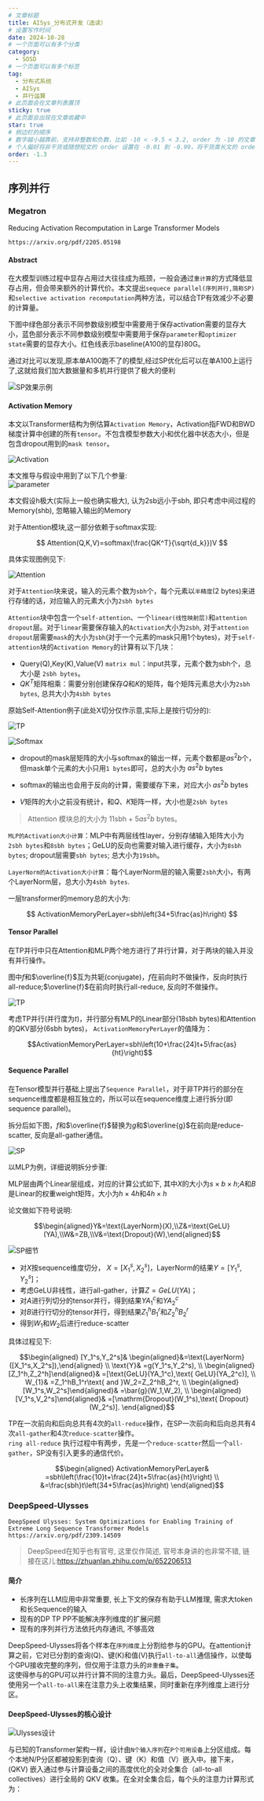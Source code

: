```yaml
---
# 文章标题
title: AISys_分布式开发（选读）
# 设置写作时间
date: 2024-10-28
# 一个页面可以有多个分类
category:
  - SOSD
# 一个页面可以有多个标签
tag:
  - 分布式系统
  - AISys
  - 并行运算
# 此页面会在文章列表置顶
sticky: true
# 此页面会出现在文章收藏中
star: true
# 侧边栏的顺序
# 数字越小越靠前，支持非整数和负数，比如 -10 < -9.5 < 3.2, order 为 -10 的文章会最靠上。
# 个人偏好将非干货或随想短文的 order 设置在 -0.01 到 -0.99，将干货类长文的 order 设置在 -1 到负无穷。每次新增文章都会在上一篇的基础上递减 order 值。
order: -1.3
---
```

## 序列并行

### Megatron

Reducing Activation Recomputation in Large Transformer Models

`https://arxiv.org/pdf/2205.05198`

#### Abstract

在大模型训练过程中显存占用过大往往成为瓶颈，一般会通过`重计算`的方式降低显存占用，但会带来额外的计算代价。本文提出`sequece parallel(序列并行,简称SP)`和`selective activation recomputation`两种方法，可以结合TP有效减少不必要的计算量。  

下图中绿色部分表示不同参数级别模型中需要用于保存activation需要的显存大小，蓝色部分表示不同参数级别模型中需要用于保存`parameter`和`optimizer state`需要的显存大小。红色线表示baseline(A100的显存)80G。  

通过对比可以发现,原本单A100跑不了的模型,经过SP优化后可以在单A100上运行了,这就给我们加大数据量和多机并行提供了极大的便利  

![SP效果示例](../.vuepress/public/img/SP1.png)  

#### Activation Memory

本文以Transformer结构为例估算`Activation Memory`，Activation指FWD和BWD梯度计算中创建的所有`tensor`。不包含模型参数大小和优化器中状态大小，但是包含dropout用到的`mask tensor`。  

![Activation](../.vuepress/public/img/SP2.png)  

本文推导与假设中用到了以下几个参量:  
![parameter](../.vuepress/public/img/SP3.png)  

本文假设h极大(实际上一般也确实极大), 认为2sb远小于sbh, 即只考虑中间过程的Memory(shb), 忽略输入输出的Memory  

对于Attention模块,这一部分依赖于softmax实现:  

$$ Attention(Q,K,V)=softmax(\frac{QK^T}{\sqrt{d_k}})V $$  

具体实现图例见下:  

![Attention](../.vuepress/public/img/SP4.png)  

对于`Attention`块来说，输入的元素个数为`sbh`个，每个元素以`半精度`(2 bytes)来进行存储的话，对应输入的元素大小为`2sbh bytes`  

`Attention`块中包含一个`self-attention`、一个`linear(线性映射层)`和`attention dropout`层。对于`linear`需要保存输入的`Activation`大小为`2sbh`, 对于`attention dropout`层需要`mask`的大小为`sbh`(对于一个元素的mask只用1个bytes)，对于`self-attention`块的`Activation Memory`的计算有以下几块：  

- Query(Q),Key(K),Value(V) `matrix mul`：input共享，元素个数为sbh个，总大小是 `2sbh bytes`。
- $QK^{T}$矩阵相乘：需要分别创建保存$Q$和$K$的矩阵，每个矩阵元素总大小为`2sbh bytes`, 总共大小为`4sbh bytes`

原始Self-Attention例子(此处X切分仅作示意,实际上是按行切分的):  

![TP](../.vuepress/public/img/SP5.png)  

![Softmax](../.vuepress/public/img/SP6.png)  

- dropout的mask层矩阵的大小与softmax的输出一样，元素个数都是$as^{2}b$个，但mask单个元素的大小只用`1 bytes`即可，总的大小为 $as^{2}b$ bytes

- softmax的输出也会用于反向的计算，需要缓存下来，对应大小 $as^{2}b$ bytes

- $V$矩阵的大小之前没有统计，和$Q$、$K$矩阵一样，大小也是`2sbh bytes`

> Attention 模块总的大小为 11sbh + 5$as^{2}b$ bytes。  

`MLP的Activation大小计算`：MLP中有两层线性layer，分别存储输入矩阵大小为`2sbh bytes`和`8sbh bytes`；GeLU的反向也需要对输入进行缓存，大小为`8sbh bytes`; dropout层需要`sbh bytes`; 总大小为`19sbh`。

`LayerNorm的Activation大小计算`：每个LayerNorm层的输入需要`2sbh`大小，有两个LayerNorm层，总大小为`4sbh bytes`.  

一层transformer的memory总的大小为:  

$$ ActivationMemoryPerLayer=sbh\left(34+5\frac{as}h\right) $$  

#### Tensor Parallel

在TP并行中只在Attention和MLP两个地方进行了并行计算，对于两块的输入并没有并行操作。    

图中$f$和$\overline{f}$互为共轭(conjugate)，$f$在前向时不做操作，反向时执行all-reduce;$\overline{f}$在前向时执行all-reduce, 反向时不做操作。

![TP](../.vuepress/public/img/SP7.png)  

考虑TP并行(并行度为$t$)，并行部分有MLP的Linear部分(18sbh bytes)和Attention的QKV部分(6sbh bytes)， `ActivationMemoryPerLayer`的值降为：  

$$ActivationMemoryPerLayer=sbh\left(10+\frac{24}t+5\frac{as}{ht}\right)$$

#### Sequence Parallel

在Tensor模型并行基础上提出了`Sequence Parallel`，对于非TP并行的部分在sequence维度都是相互独立的，所以可以在sequence维度上进行拆分(即sequence parallel)。  

拆分后如下图，$f$和$\overline{f}$替换为$g$和$\overline{g}$​在前向是reduce-scatter, 反向是all-gather通信。  

![SP](../.vuepress/public/img/SP8.png)  

以MLP为例，详细说明拆分步骤:  

MLP层由两个Linear层组成，对应的计算公式如下, 其中$X$的大小为$s × b × h$;$A$和$B$是Linear的权重weight矩阵，大小为$h × 4h$和$4h×h$  

论文做如下符号说明:  

$$\begin{aligned}Y&=\text{LayerNorm}(X),\\Z&=\text{GeLU}(YA),\\W&=ZB,\\V&=\text{Dropout}(W),\end{aligned}$$

![SP细节](../.vuepress/public/img/SP9.png)  

- 对$X$按sequence维度切分， $X = \left[ X^s_1, X^s_2 \right]$，LayerNorm的结果$Y = \left[ Y^s_1, Y^s_2 \right]$；
- 考虑GeLU非线性，进行all-gather，计算$Z = GeLU(YA)$；
- 对$A$进行列切分的tensor并行，得到结果$YA^c_1$​和$YA^c_2$
- 对$B$进行行切分的tensor并行，得到结果$Z^h_1 B^r_1$和$Z^h_2 B^r_2$
- 得到$W_1$和$W_2$后进行reduce-scatter  

具体过程见下:  

$$\begin{aligned}
[Y_1^s,Y_2^s]& \begin{aligned}&=\text{LayerNorm}([X_1^s,X_2^s]),\end{aligned} \\
\text{Y}& =g(Y_1^s,Y_2^s), \\
\begin{aligned}[Z_1^h,Z_2^h]\end{aligned}& =[\text{GeLU}(YA_1^c),\text{ GeLU}(YA_2^c)], \\
W_{1}& =Z_1^hB_1^r\text{ and }W_2=Z_2^hB_2^r, \\
\begin{aligned}[W_1^s,W_2^s]\end{aligned}& =\bar{g}(W_1,W_2), \\
\begin{aligned}[V_1^s,V_2^s]\end{aligned}& =[\mathrm{Dropout}(W_1^s),\text{ Dropout}(W_2^s)]. 
\end{aligned}$$

TP在一次前向和后向总共有4次的`all-reduce`操作，在SP一次前向和后向总共有4次`all-gather`和4次`reduce-scatter`操作。  
`ring all-reduce` 执行过程中有两步，先是一个`reduce-scatter`然后一个`all-gather`，SP没有引入更多的通信代价。  

$$\begin{aligned}
ActivationMemoryPerLayer& =sbh\left(\frac{10}t+\frac{24}t+5\frac{as}{ht}\right) \\
&=\frac{sbh}t\left(34+5\frac{as}h\right)
\end{aligned}$$  

### DeepSpeed-Ulysses

`DeepSpeed Ulysses: System Optimizations for Enabling Training of Extreme Long Sequence Transformer Models`  
`https://arxiv.org/pdf/2309.14509`  

> DeepSpeed在知乎也有官号, 这里仅作简述, 官号本身讲的也非常不错, 链接在这儿:https://zhuanlan.zhihu.com/p/652206513

#### 简介  

- 长序列在LLM应用中非常重要, 长上下文的保存有助于LLM推理, 需求大token和长Sequence的输入  
- 现有的DP TP PP不能解决序列维度的扩展问题
- 现有的序列并行方法依托内存通讯, 不够高效  

DeepSpeed-Ulysses将各个样本在`序列维度`上分割给参与的GPU。在attention计算之前，它对已分割的查询(Q)、键(K)和值(V)执行`all-to-all`通信操作，以使每个GPU接收完整的序列，但仅用于注意力头的`非重叠子集`。  
这使得参与的GPU可以并行计算不同的注意力头。最后，DeepSpeed-Ulysses还使用另一个`all-to-all`来在注意力头上收集结果，同时重新在序列维度上进行分区。  

#### DeepSpeed-Ulysses的核心设计  

![Ulysses设计](../.vuepress/public/img/SP10.png)  

与已知的Transformer架构一样，设计由`N个输入序列`在`P个可用设备`上分区组成。每个本地N/P分区都被投影到查询（Q）、键（K）和值（V）嵌入中。接下来，(QKV) 嵌入通过参与计算设备之间的高度优化的全对全集合（all-to-all collectives）进行全局的 QKV 收集。在全对全集合后，每个头的注意力计算形式为：


